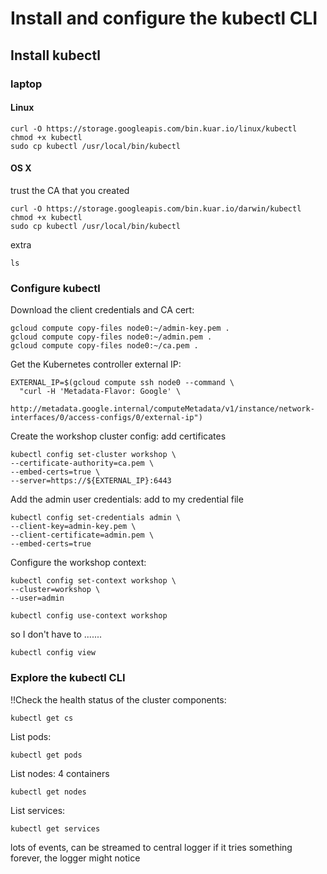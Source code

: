 # Install and configure the kubectl CLI

## Install kubectl

### laptop

#### Linux

```
curl -O https://storage.googleapis.com/bin.kuar.io/linux/kubectl
chmod +x kubectl
sudo cp kubectl /usr/local/bin/kubectl
```

#### OS X
trust the CA that you created
```
curl -O https://storage.googleapis.com/bin.kuar.io/darwin/kubectl
chmod +x kubectl
sudo cp kubectl /usr/local/bin/kubectl
```
extra
```
ls 
```

### Configure kubectl

Download the client credentials and CA cert:

```
gcloud compute copy-files node0:~/admin-key.pem .
gcloud compute copy-files node0:~/admin.pem .
gcloud compute copy-files node0:~/ca.pem .
``` 

Get the Kubernetes controller external IP:

```
EXTERNAL_IP=$(gcloud compute ssh node0 --command \
  "curl -H 'Metadata-Flavor: Google' \
   http://metadata.google.internal/computeMetadata/v1/instance/network-interfaces/0/access-configs/0/external-ip")
```

Create the workshop cluster config:
add certificates
```
kubectl config set-cluster workshop \
--certificate-authority=ca.pem \
--embed-certs=true \
--server=https://${EXTERNAL_IP}:6443
```

Add the admin user credentials:
add to my credential file
```
kubectl config set-credentials admin \
--client-key=admin-key.pem \
--client-certificate=admin.pem \
--embed-certs=true
```

Configure the workshop context:

```
kubectl config set-context workshop \
--cluster=workshop \
--user=admin
```

```
kubectl config use-context workshop
```
so I don't have to .......
```
kubectl config view
```

### Explore the kubectl CLI

!!Check the health status of the cluster components:

```
kubectl get cs
```

List pods:

```
kubectl get pods
```

List nodes:
4 containers
```
kubectl get nodes
```

List services:

```
kubectl get services
```
lots of events, can be streamed to central logger
if it tries something forever, the logger might notice

